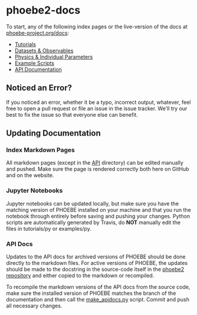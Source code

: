 # phoebe2-docs

To start, any of the following index pages or the live-version of the docs at [phoebe-project.org/docs](http://phoebe-project.org/docs):

* [Tutorials](tutorials.md)
* [Datasets & Observables](datasets.md)
* [Physics & Individual Parameters](physics.md)
* [Example Scripts](examples.md)
* [API Documentation](api.md)

## Noticed an Error?

If you noticed an error, whether it be a typo, incorrect output, whatever, feel free to open a pull request or file an issue in the issue tracker.  We'll try our best to fix the issue so that everyone else can benefit.

## Updating Documentation

### Index Markdown Pages

All markdown pages (except in the [API](./api) directory) can be edited manually and pushed.  Make sure the page is rendered correctly both here on GitHub and on the website.

### Jupyter Notebooks

Jupyter notebooks can be updated locally, but make sure you have the matching version of PHOEBE installed on your machine and that you run the notebook through entirely before saving and pushing your changes.  Python scripts are automatically generated by Travis, do **NOT** manually edit the files in tutorials/py or examples/py.

### API Docs

Updates to the API docs for archived versions of PHOEBE should be done directly to the markdown files.  For active versions of PHOEBE, the updates should be made to the docstring in the source-code itself in the [phoebe2 repository](http://github.com/phoebe-project/phoebe2) and either copied to the markdown or recompiled.

To recompile the markdown versions of the API docs from the source code, make sure the installed version of PHOEBE matches the branch of the documentation and then call the [make_apidocs.py](./make_apidocs.py) script.  Commit and push all necessary changes.
